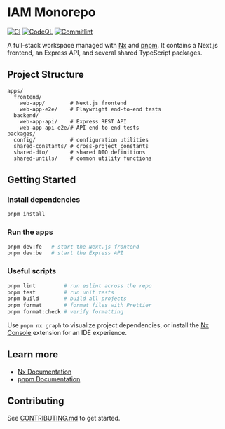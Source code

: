 # IAM Monorepo

[![CI](https://github.com/thanhtrungnguyen/iam-monorepo/actions/workflows/ci.yml/badge.svg)](https://github.com/thanhtrungnguyen/iam-monorepo/actions/workflows/ci.yml)
[![CodeQL](https://github.com/thanhtrungnguyen/iam-monorepo/actions/workflows/codeql.yml/badge.svg)](https://github.com/thanhtrungnguyen/iam-monorepo/actions/workflows/codeql.yml)
[![Commitlint](https://github.com/thanhtrungnguyen/iam-monorepo/actions/workflows/commitlint.yml/badge.svg)](https://github.com/thanhtrungnguyen/iam-monorepo/actions/workflows/commitlint.yml)

A full-stack workspace managed with [Nx](https://nx.dev) and [pnpm](https://pnpm.io). It contains a
Next.js frontend, an Express API, and several shared TypeScript packages.

## Project Structure

```text
apps/
  frontend/
    web-app/        # Next.js frontend
    web-app-e2e/    # Playwright end-to-end tests
  backend/
    web-app-api/    # Express REST API
    web-app-api-e2e/# API end-to-end tests
packages/
  config/           # configuration utilities
  shared-constants/ # cross-project constants
  shared-dto/       # shared DTO definitions
  shared-untils/    # common utility functions
```

## Getting Started

### Install dependencies

```sh
pnpm install
```

### Run the apps

```sh
pnpm dev:fe   # start the Next.js frontend
pnpm dev:be   # start the Express API
```

### Useful scripts

```sh
pnpm lint         # run eslint across the repo
pnpm test         # run unit tests
pnpm build        # build all projects
pnpm format       # format files with Prettier
pnpm format:check # verify formatting
```

Use `pnpm nx graph` to visualize project dependencies, or install the
[Nx Console](https://nx.dev/getting-started/editor-setup) extension for an IDE experience.

## Learn more

- [Nx Documentation](https://nx.dev)
- [pnpm Documentation](https://pnpm.io)

## Contributing

See [CONTRIBUTING.md](CONTRIBUTING.md) to get started.
